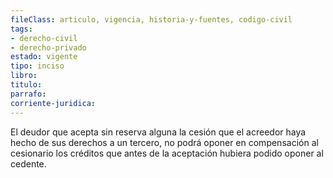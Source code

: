 ```yaml
---
fileClass: articulo, vigencia, historia-y-fuentes, codigo-civil
tags:
- derecho-civil
- derecho-privado
estado: vigente
tipo: inciso
libro:
titulo:
parrafo:
corriente-juridica:
---
```

El deudor que acepta sin reserva alguna la cesión que el acreedor haya hecho de sus derechos a un tercero, no podrá oponer en compensación al cesionario los créditos que antes de la aceptación hubiera podido oponer al cedente.